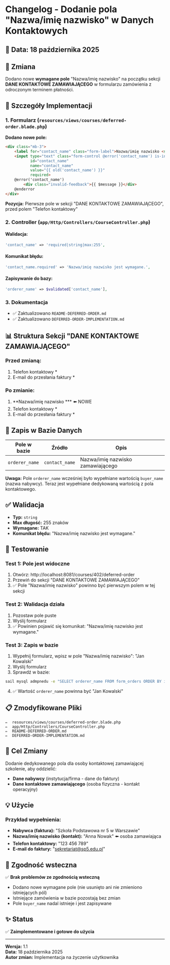 # Changelog - Dodanie pola "Nazwa/imię nazwisko" w Danych Kontaktowych

## 📅 Data: 18 października 2025

## 🎯 Zmiana

Dodano nowe **wymagane pole** "Nazwa/imię nazwisko" na początku sekcji **DANE KONTAKTOWE ZAMAWIAJĄCEGO** w formularzu zamówienia z odroczonym terminem płatności.

## 📝 Szczegóły Implementacji

### 1. Formularz (`resources/views/courses/deferred-order.blade.php`)
**Dodano nowe pole:**
```html
<div class="mb-3">
    <label for="contact_name" class="form-label">Nazwa/imię nazwisko <span class="text-danger">*</span></label>
    <input type="text" class="form-control @error('contact_name') is-invalid @enderror" 
           id="contact_name" 
           name="contact_name" 
           value="{{ old('contact_name') }}" 
           required>
    @error('contact_name')
        <div class="invalid-feedback">{{ $message }}</div>
    @enderror
</div>
```

**Pozycja:** Pierwsze pole w sekcji "DANE KONTAKTOWE ZAMAWIAJĄCEGO", przed polem "Telefon kontaktowy"

### 2. Controller (`app/Http/Controllers/CourseController.php`)

#### Walidacja:
```php
'contact_name' => 'required|string|max:255',
```

#### Komunikat błędu:
```php
'contact_name.required' => 'Nazwa/imię nazwisko jest wymagane.',
```

#### Zapisywanie do bazy:
```php
'orderer_name' => $validated['contact_name'],
```

### 3. Dokumentacja
- ✅ Zaktualizowano `README-DEFERRED-ORDER.md`
- ✅ Zaktualizowano `DEFERRED-ORDER-IMPLEMENTATION.md`

## 📊 Struktura Sekcji "DANE KONTAKTOWE ZAMAWIAJĄCEGO"

### Przed zmianą:
1. Telefon kontaktowy *
2. E-mail do przesłania faktury *

### Po zmianie:
1. **Nazwa/imię nazwisko *** ⬅️ NOWE
2. Telefon kontaktowy *
3. E-mail do przesłania faktury *

## 💾 Zapis w Bazie Danych

| Pole w bazie | Źródło | Opis |
|--------------|--------|------|
| `orderer_name` | `contact_name` | Nazwa/imię nazwisko zamawiającego |

**Uwaga:** Pole `orderer_name` wcześniej było wypełniane wartością `buyer_name` (nazwa nabywcy). Teraz jest wypełniane dedykowaną wartością z pola kontaktowego.

## ✅ Walidacja

- **Typ:** `string`
- **Max długość:** 255 znaków
- **Wymagane:** TAK
- **Komunikat błędu:** "Nazwa/imię nazwisko jest wymagane."

## 🧪 Testowanie

### Test 1: Pole jest widoczne
1. Otwórz: http://localhost:8081/courses/402/deferred-order
2. Przewiń do sekcji "DANE KONTAKTOWE ZAMAWIAJĄCEGO"
3. ✅ Pole "Nazwa/imię nazwisko" powinno być pierwszym polem w tej sekcji

### Test 2: Walidacja działa
1. Pozostaw pole puste
2. Wyślij formularz
3. ✅ Powinien pojawić się komunikat: "Nazwa/imię nazwisko jest wymagane."

### Test 3: Zapis w bazie
1. Wypełnij formularz, wpisz w pole "Nazwa/imię nazwisko": "Jan Kowalski"
2. Wyślij formularz
3. Sprawdź w bazie:
```bash
sail mysql admpnedu -e "SELECT orderer_name FROM form_orders ORDER BY id DESC LIMIT 1;"
```
4. ✅ Wartość `orderer_name` powinna być "Jan Kowalski"

## 📋 Zmodyfikowane Pliki

```
✏️  resources/views/courses/deferred-order.blade.php
✏️  app/Http/Controllers/CourseController.php
✏️  README-DEFERRED-ORDER.md
✏️  DEFERRED-ORDER-IMPLEMENTATION.md
```

## 🎯 Cel Zmiany

Dodanie dedykowanego pola dla osoby kontaktowej zamawiającej szkolenie, aby oddzielić:
- **Dane nabywcy** (instytucja/firma - dane do faktury)
- **Dane kontaktowe zamawiającego** (osoba fizyczna - kontakt operacyjny)

## 💡 Użycie

### Przykład wypełnienia:
- **Nabywca (faktura):** "Szkoła Podstawowa nr 5 w Warszawie"
- **Nazwa/imię nazwisko (kontakt):** "Anna Nowak" ⬅️ osoba zamawiająca
- **Telefon kontaktowy:** "123 456 789"
- **E-mail do faktury:** "sekretariat@sp5.edu.pl"

## 🔐 Zgodność wsteczna

✅ **Brak problemów ze zgodnością wsteczną**
- Dodano nowe wymagane pole (nie usunięto ani nie zmieniono istniejących pól)
- Istniejące zamówienia w bazie pozostają bez zmian
- Pole `buyer_name` nadal istnieje i jest zapisywane

## ✨ Status

✅ **Zaimplementowane i gotowe do użycia**

---

**Wersja:** 1.1  
**Data:** 18 października 2025  
**Autor zmian:** Implementacja na życzenie użytkownika

